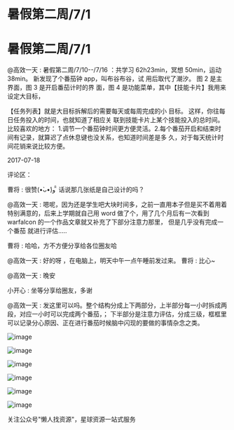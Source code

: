 # 暑假第二周/7/1

# 暑假第二周/7/1

@高效一天 : 暑假第二周/7/10--/7/16 ：共学习 62h23min，冥想 50min，运动 38min。 新发现了个番茄钟 app，叫布谷布谷，试 用后取代了潮汐。 图 2 是主界面，图 3 是开启番茄计时的界 面，图 4 是功能菜单，其中【技能卡片】我用来设定大目标，

【任务列表】就是大目标拆解后的需要每天或每周完成的小 目标。 这样，你往每日任务投入的时间，也就知道了相应关 联到技能卡片上某个技能投入的总时间。 比较喜欢的地方： 1.调节一个番茄钟时间更方便灵活。2.每个番茄开启和结束时 间有记录，就算迟了点休息键也没关系，也知道时间差是多 久，对于每天统计时间花销来说比较方便。

2017-07-18

评论区：

曹将 : 很赞(•̀ᴗ•́)و ̑̑ 话说那几张纸是自己设计的吗？

@高效一天 : 嗯呢，因为还是学生吧大块时间多，之前一直用本子但是买不着用着特别满意的，后来上学期就自己用 word 做了个，用了几个月后有一次看到 warfalcon 的一个作品文章就又补充了下部分注意力那里， 但是几乎没有完成一个番茄 就进行评估.....

曹将 : 哈哈，方不方便分享给各位圈友哈

@高效一天 : 好的呀 ，在电脑上，明天中午一点午睡前发过来。 曹将 : 比心~

@高效一天 : 晚安

小开心 : 坐等分享给圈友，多谢

@高效一天 : 发这里可以吗。整个结构分成上下两部分，上半部分每一小时拆成两段，对应一小时可以完成两个番茄，； 下半部分是注意力评估，分成三级，框框里可以记录分心原因、正在进行番茄时候脑中闪现的要做的事情杂念之类。

![image](img/Image_406.png)

![image](img/Image_407.png)

![image](img/Image_408.png)

![image](img/Image_409.png)

![image](img/Image_410.png)

![image](img/Image_411.png)

关注公众号"懒人找资源"，星球资源一站式服务